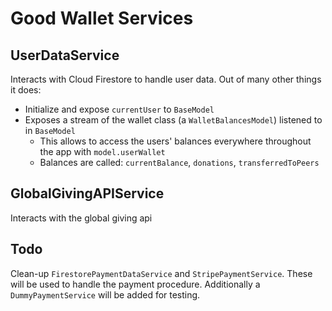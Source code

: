 # Good Wallet Services


## UserDataService
Interacts with Cloud Firestore to handle user data. Out of many other things it does:
- Initialize and expose `currentUser` to `BaseModel`
- Exposes a stream of the wallet class (a `WalletBalancesModel`) listened to in `BaseModel`
  - This allows to access the users' balances everywhere throughout the app with `model.userWallet`
  - Balances are called: `currentBalance`, `donations`, `transferredToPeers`

## GlobalGivingAPIService
Interacts with the global giving api

## Todo
Clean-up `FirestorePaymentDataService` and `StripePaymentService`. These will be used to handle the payment procedure.
Additionally a `DummyPaymentService` will be added for testing.

